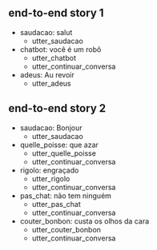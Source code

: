 ## end-to-end story 1
* saudacao: salut
   - utter_saudacao
* chatbot: você é um robô
   - utter_chatbot
   - utter_continuar_conversa
* adeus: Au revoir
   - utter_adeus

## end-to-end story 2
* saudacao: Bonjour
   - utter_saudacao
* quelle_poisse: que azar
  - utter_quelle_poisse
  - utter_continuar_conversa
* rigolo: engraçado
  - utter_rigolo
  - utter_continuar_conversa
* pas_chat: não tem ninguém
  - utter_pas_chat
  - utter_continuar_conversa
* couter_bonbon: custa os olhos da cara
  - utter_couter_bonbon
  - utter_continuar_conversa